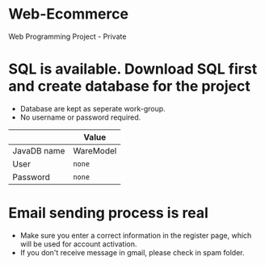 # Web-Ecommerce
Web Programming Project - Private

# SQL is available. Download SQL first and create database for the project
- Database are kept as seperate work-group.
- No username or password required.

|               | Value         |
| ------------- |---------------|
| JavaDB name   | WareModel     |
| User          | `none`        |
| Password      | `none`        |

# Email sending process is real
- Make sure you enter a correct information in the register page, which will be used for account activation.
- If you don't receive message in gmail, please check in spam folder.
